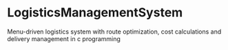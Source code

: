 # LogisticsManagementSystem
Menu-driven logistics system with route optimization, cost calculations and delivery management in c programming
